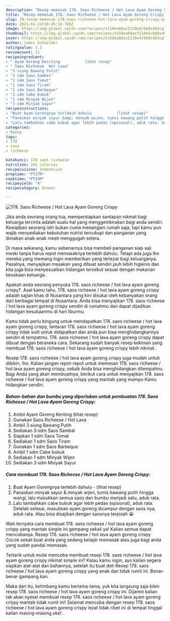```yaml
---
description: "Resep memasak 178. Saos Richeese / Hot Lava Ayam Goreng Crispy yang lezat dan Mudah Dibuat"
title: "Resep memasak 178. Saos Richeese / Hot Lava Ayam Goreng Crispy yang lezat dan Mudah Dibuat"
slug: 19-resep-memasak-178-saos-richeese-hot-lava-ayam-goreng-crispy-yang-lezat-dan-mudah-dibuat
date: 2021-01-24T10:45:14.786Z
image: https://img-global.cpcdn.com/recipes/e150ea68ac5110e4/680x482cq70/178-saos-richeese-hot-lava-ayam-goreng-crispy-foto-resep-utama.jpg
thumbnail: https://img-global.cpcdn.com/recipes/e150ea68ac5110e4/680x482cq70/178-saos-richeese-hot-lava-ayam-goreng-crispy-foto-resep-utama.jpg
cover: https://img-global.cpcdn.com/recipes/e150ea68ac5110e4/680x482cq70/178-saos-richeese-hot-lava-ayam-goreng-crispy-foto-resep-utama.jpg
author: James Schneider
ratingvalue: 3.1
reviewcount: 11
recipeingredient:
- " Ayam Goreng Keriting           lihat resep"
- " Saos Richeese  Hot Lava"
- "3 siung Bawang Putih"
- "3 sdm Saos Sambal"
- "1 sdm Saos Tomat"
- "1 sdm Saos Tiram"
- "1 sdm Saos Barbeque"
- "1 sdm Cabe bubuk"
- "1 sdm Minyak Wijen"
- "3 sdm Minyak Sayur"
recipeinstructions:
- "Buat Ayam Gorengnya terlebih dahulu           (lihat resep)"
- "Panaskan minyak sayur &amp; minyak wijen, tumis bawang putih hingga wangi, lalu masukkan semua saos dan bumbu menjadi satu, aduk rata."
- "Lalu tambahkan cabe bubuk agar lebih pedas (opsional), aduk rata. Setelah selesai, masukkan ayam goreng dicampur dengan saos nya, aduk rata. Atau bisa disajikan dengan saosnya terpisah 😀"
categories:
- Resep
tags:
- 178
- saos
- richeese

katakunci: 178 saos richeese 
nutrition: 242 calories
recipecuisine: Indonesian
preptime: "PT27M"
cooktime: "PT53M"
recipeyield: "4"
recipecategory: Dinner

---
```



![178. Saos Richeese / Hot Lava Ayam Goreng Crispy](https://img-global.cpcdn.com/recipes/e150ea68ac5110e4/680x482cq70/178-saos-richeese-hot-lava-ayam-goreng-crispy-foto-resep-utama.jpg)

Jika anda seorang orang tua, mempersiapkan santapan nikmat bagi keluarga tercinta adalah suatu hal yang menggembirakan bagi anda sendiri. Kewajiban seorang istri bukan cuma menangani rumah saja, tapi kamu pun wajib menyediakan kebutuhan nutrisi tercukupi dan panganan yang dimakan anak-anak mesti menggugah selera.

Di masa  sekarang, kamu sebenarnya bisa membeli panganan siap saji meski tanpa harus repot memasaknya terlebih dahulu. Tetapi ada juga lho mereka yang memang ingin memberikan yang terlezat bagi keluarganya. Pasalnya, menyajikan masakan yang dibuat sendiri jauh lebih higienis dan kita juga bisa menyesuaikan hidangan tersebut sesuai dengan makanan kesukaan keluarga. 



Apakah anda seorang penyuka 178. saos richeese / hot lava ayam goreng crispy?. Asal kamu tahu, 178. saos richeese / hot lava ayam goreng crispy adalah sajian khas di Nusantara yang kini disukai oleh kebanyakan orang dari berbagai tempat di Nusantara. Anda bisa menyajikan 178. saos richeese / hot lava ayam goreng crispy sendiri di rumahmu dan dapat dijadikan hidangan kesukaanmu di hari liburmu.

Kamu tidak perlu bingung untuk mendapatkan 178. saos richeese / hot lava ayam goreng crispy, lantaran 178. saos richeese / hot lava ayam goreng crispy tidak sulit untuk didapatkan dan anda pun bisa menghidangkannya sendiri di tempatmu. 178. saos richeese / hot lava ayam goreng crispy dapat dibuat dengan beraneka cara. Sekarang sudah banyak resep kekinian yang membuat 178. saos richeese / hot lava ayam goreng crispy lebih nikmat.

Resep 178. saos richeese / hot lava ayam goreng crispy juga mudah untuk dibikin, lho. Kalian jangan repot-repot untuk memesan 178. saos richeese / hot lava ayam goreng crispy, sebab Anda bisa menghidangkan ditempatmu. Bagi Anda yang akan membuatnya, berikut cara untuk menyajikan 178. saos richeese / hot lava ayam goreng crispy yang mantab yang mampu Kamu hidangkan sendiri.

<!--inarticleads1-->

##### Bahan-bahan dan bumbu yang diperlukan untuk pembuatan 178. Saos Richeese / Hot Lava Ayam Goreng Crispy:

1. Ambil  Ayam Goreng Keriting           (lihat resep)
1. Gunakan  Saos Richeese / Hot Lava
1. Ambil 3 siung Bawang Putih
1. Sediakan 3 sdm Saos Sambal
1. Siapkan 1 sdm Saos Tomat
1. Sediakan 1 sdm Saos Tiram
1. Gunakan 1 sdm Saos Barbeque
1. Ambil 1 sdm Cabe bubuk
1. Sediakan 1 sdm Minyak Wijen
1. Sediakan 3 sdm Minyak Sayur




<!--inarticleads2-->

##### Cara membuat 178. Saos Richeese / Hot Lava Ayam Goreng Crispy:

1. Buat Ayam Gorengnya terlebih dahulu -           (lihat resep)
1. Panaskan minyak sayur &amp; minyak wijen, tumis bawang putih hingga wangi, lalu masukkan semua saos dan bumbu menjadi satu, aduk rata.
1. Lalu tambahkan cabe bubuk agar lebih pedas (opsional), aduk rata. Setelah selesai, masukkan ayam goreng dicampur dengan saos nya, aduk rata. Atau bisa disajikan dengan saosnya terpisah 😀




Wah ternyata cara membuat 178. saos richeese / hot lava ayam goreng crispy yang mantab simple ini gampang sekali ya! Kalian semua dapat mencobanya. Resep 178. saos richeese / hot lava ayam goreng crispy Cocok sekali buat anda yang sedang belajar memasak atau juga bagi anda yang sudah pandai memasak.

Tertarik untuk mulai mencoba membuat resep 178. saos richeese / hot lava ayam goreng crispy nikmat simple ini? Kalau kamu ingin, ayo kalian segera siapkan alat-alat dan bahannya, setelah itu buat deh Resep 178. saos richeese / hot lava ayam goreng crispy yang enak dan tidak rumit ini. Benar-benar gampang kan. 

Maka dari itu, ketimbang kamu berlama-lama, yuk kita langsung saja bikin resep 178. saos richeese / hot lava ayam goreng crispy ini. Dijamin kalian tak akan nyesel membuat resep 178. saos richeese / hot lava ayam goreng crispy mantab tidak rumit ini! Selamat mencoba dengan resep 178. saos richeese / hot lava ayam goreng crispy lezat tidak ribet ini di tempat tinggal kalian masing-masing,oke!.

